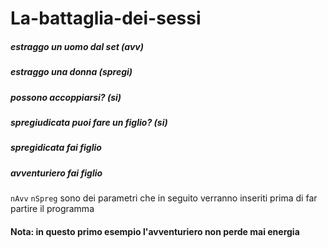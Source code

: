 # La-battaglia-dei-sessi
#####   estraggo un uomo dal set (avv)
#####   estraggo una donna (spregi)
#####   possono accoppiarsi? (si)
#####   spregiudicata puoi fare un figlio? (si)
#####   spregidicata fai figlio
#####   avventuriero fai figlio

`nAvv` `nSpreg` sono dei parametri che in seguito verranno inseriti
prima di far partire il programma

#### Nota: in questo primo esempio l'avventuriero non perde mai energia
